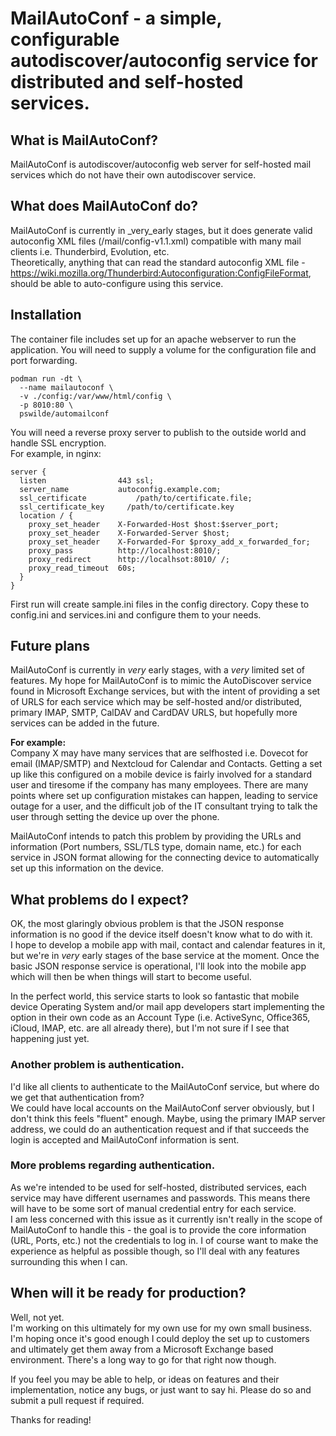 # MailAutoConf - a simple, configurable autodiscover/autoconfig service for distributed and self-hosted services.  

## What is MailAutoConf?
MailAutoConf is autodiscover/autoconfig web server for self-hosted mail services
which do not have their own autodiscover service.

## What does MailAutoConf do?
MailAutoConf is currently in _very_early stages, but it does generate valid
autoconfig XML files (/mail/config-v1.1.xml) compatible with many mail clients
i.e. Thunderbird, Evolution, etc.  
Theoretically, anything that can read the standard autoconfig XML file -
https://wiki.mozilla.org/Thunderbird:Autoconfiguration:ConfigFileFormat, should
be able to auto-configure using this service.

## Installation
The container file includes set up for an apache webserver to run the application.
You will need to supply a volume for the configuration file and port forwarding.
```
podman run -dt \
  --name mailautoconf \
  -v ./config:/var/www/html/config \
  -p 8010:80 \
  pswilde/automailconf
```
You will need a reverse proxy server to publish to the outside world and handle SSL encryption.  
For example, in nginx:
```
server {
  listen                443 ssl;
  server_name           autoconfig.example.com;
  ssl_certificate		    /path/to/certificate.file;
  ssl_certificate_key	  /path/to/certificate.key
  location / {
    proxy_set_header    X-Forwarded-Host $host:$server_port;
    proxy_set_header    X-Forwarded-Server $host;
    proxy_set_header    X-Forwarded-For $proxy_add_x_forwarded_for;
    proxy_pass 	        http://localhost:8010/;
    proxy_redirect 	    http://localhsot:8010/ /;
    proxy_read_timeout  60s;
  }
}
```  
First run will create sample.ini files in the config directory. Copy these to config.ini and services.ini and configure them to your needs.

## Future plans
MailAutoConf is currently in _very_ early stages, with a _very_ limited set of features.
My hope for MailAutoConf is to mimic the AutoDiscover service found in Microsoft Exchange services,
but with the intent of providing a set of URLS for each service which may be self-hosted and/or distributed,
primary IMAP, SMTP, CalDAV and CardDAV URLS, but hopefully more services can be added in the future.  

__For example:__  
Company X may have many services that are selfhosted i.e. Dovecot for email (IMAP/SMTP) and Nextcloud for Calendar and Contacts.
Getting a set up like this configured on a mobile device is fairly involved for a standard user and tiresome if the company has many employees.
There are many points where set up configuration mistakes can happen, leading to service outage for a user, and the difficult job of
the IT consultant trying to talk the user through setting the device up over the phone.

MailAutoConf intends to patch this problem by providing the URLs and information (Port numbers, SSL/TLS type, domain name, etc.) for each service
in JSON format allowing for the connecting device to automatically set up this information on the device.

## What problems do I expect?
OK, the most glaringly obvious problem is that the JSON response information is no good if the device itself doesn't know what to do with it.  
I hope to develop a mobile app with mail, contact and calendar features in it, but we're in _very_ early stages of the base service at the moment.
Once the basic JSON response service is operational, I'll look into the mobile app which will then be when things will start to become useful.  

In the perfect world, this service starts to look so fantastic that mobile device Operating System and/or mail app developers start implementing the option
in their own code as an Account Type (i.e. ActiveSync, Office365, iCloud, IMAP, etc. are all already there), but I'm not sure if I see that happening just yet.  

### Another problem is authentication.
I'd like all clients to authenticate to the MailAutoConf service, but where do we get that authentication from?  
We could have local accounts on the MailAutoConf server obviously, but I don't think this feels "fluent" enough. Maybe, using the primary IMAP server address, we could do an authentication request and if that succeeds the login is accepted and MailAutoConf information is sent.   

### More problems regarding authentication.
As we're intended to be used for self-hosted, distributed services, each service may have different usernames and passwords.
This means there will have to be some sort of manual credential entry for each service.  
I am less concerned with this issue as it currently isn't really in the scope of MailAutoConf to handle this - the goal is to provide the core information (URL, Ports, etc.) not the credentials to log in. I of course want to make the experience as helpful as possible though, so I'll deal with any features surrounding this when I can.

## When will it be ready for production?
Well, not yet.  
I'm working on this ultimately for my own use for my own small business. I'm hoping once it's good enough I could deploy the set up to customers
and ultimately get them away from a Microsoft Exchange based environment. There's a long way to go for that right now though.  

If you feel you may be able to help, or ideas on features and their implementation, notice any bugs, or just want to say hi. Please do so and submit a pull request if required.

Thanks for reading!
